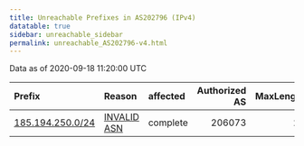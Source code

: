 ```yaml
---
title: Unreachable Prefixes in AS202796 (IPv4)
datatable: true
sidebar: unreachable_sidebar
permalink: unreachable_AS202796-v4.html
---
```


Data as of 2020-09-18 11:20:00 UTC


<div class="datatable-begin"></div>

| Prefix                                                     | Reason                                                                                                   | affected   |   Authorized AS |   MaxLength | Anchor                                         |   unreachable /24s |
|:-----------------------------------------------------------|:---------------------------------------------------------------------------------------------------------|:-----------|----------------:|------------:|:-----------------------------------------------|-------------------:|
| [185.194.250.0/24](https://stat.ripe.net/185.194.250.0/24) | [INVALID ASN](https://rpki-validator.ripe.net/announcement-preview?asn=AS202796&prefix=185.194.250.0/24) | complete   |          206073 |          24 | [RIPE](unreachable_RIPE_NCC_RPKI_Root-v4.html) |                  1 |

<div class="datatable-end"></div>